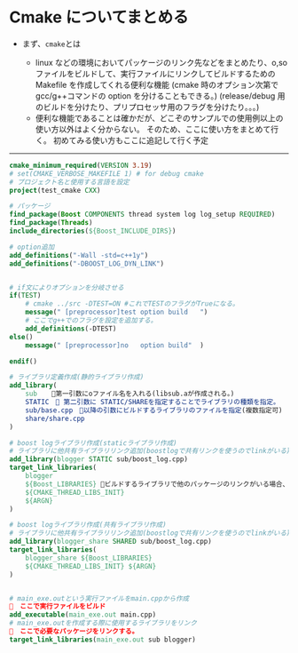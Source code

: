 # Cmake についてまとめる

- まず、`cmake`とは

  - linux などの環境においてパッケージのリンク先などをまとめたり、o,so ファイルをビルドして、実行ファイルにリンクしてビルドするための Makefile を作成してくれる便利な機能
    (cmake 時のオプション次第で gcc/g++コマンドの option を分けることもできる。)
    (release/debug 用のビルドを分けたり、プリプロセッサ用のフラグを分けたり。。。)
  - 便利な機能であることは確かだが、どこぞのサンプルでの使用例以上の使い方以外はよく分からない。
    そのため、ここに使い方をまとめて行く。
    初めてみる使い方もここに追記して行く予定

---

```cmake
cmake_minimum_required(VERSION 3.19)
# set(CMAKE_VERBOSE_MAKEFILE 1) # for debug cmake
# プロジェクト名と使用する言語を設定
project(test_cmake CXX)

# パッケージ
find_package(Boost COMPONENTS thread system log log_setup REQUIRED)
find_package(Threads)
include_directories(${Boost_INCLUDE_DIRS})

# option追加
add_definitions("-Wall -std=c++1y")
add_definitions("-DBOOST_LOG_DYN_LINK")


# if文によりオプションを分岐させる
if(TEST)
    # cmake ../src -DTEST=ON #これでTESTのフラグがTrueになる。
    message(" [preprocessor]test option build   ")
    # ここでg++でのフラグを設定を追加する。
    add_definitions(-DTEST)
else()
    message(" [preprocessor]no   option build"  )

endif()

# ライブラリ定義作成(静的ライブラリ作成)
add_library(
    sub  　🌟第一引数にoファイル名を入れる(libsub.aが作成される。)
    STATIC　🌟 第二引数に STATIC/SHAREを指定することでライブラリの種類を指定。
    sub/base.cpp　🌟以降の引数にビルドするライブラリのファイルを指定(複数指定可)
    share/share.cpp
)

# boost logライブラリ作成(staticライブラリ作成)
# ライブラリに他共有ライブラリリンク追加(boostlogで共有リンクを使うのでlinkがいる)
add_library(blogger STATIC sub/boost_log.cpp)
target_link_libraries(
    blogger
    ${Boost_LIBRARIES} 🌟ビルドするライブラリで他のパッケージのリンクがいる場合、このようにしてリンクを指定する。
    ${CMAKE_THREAD_LIBS_INIT}
    ${ARGN}
)

# boost logライブラリ作成(共有ライブラリ作成)
# ライブラリに他共有ライブラリリンク追加(boostlogで共有リンクを使うのでlinkがいる)
add_library(blogger_share SHARED sub/boost_log.cpp)
target_link_libraries(
    blogger_share ${Boost_LIBRARIES}
    ${CMAKE_THREAD_LIBS_INIT} ${ARGN}
)


# main_exe.outという実行ファイルをmain.cppから作成
🌟　ここで実行ファイルをビルド
add_executable(main_exe.out main.cpp)
# main_exe.outを作成する際に使用するライブラリをリンク
🌟　ここで必要なパッケージをリンクする。
target_link_libraries(main_exe.out sub blogger)

```

